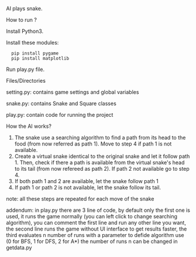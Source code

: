 AI plays snake.

How to run ?

   Install Python3.
   
   Install these modules:
   
      pip install pygame
      pip install matplotlib
      
   Run play.py file.

Files/Directories

   setting.py: contains game settings and global variables
   
   snake.py: contains Snake and Square classes
   
   play.py: contain code for running the project

How the AI works?
1. The snake use a searching algorithm to find a path from its head to the food (from now referred as path 1). Move to step 4 if path 1 is not available.
2. Create a virtual snake identical to the original snake and let it follow path 1. Then, check if there a path is available from the virtual snake's head to its tail (from now refereed as path 2). If path 2 not available go to step 4.
3. If both path 1 and 2 are available, let the snake follow path 1
4. If path 1 or path 2 is not available, let the snake follow its tail.

note: all these steps are repeated for each move of the snake

addendum: in play.py there are 3 line of code, by default only the first one is used, it runs the game normally (you can left click to change searching algorithm), you can comment the first line and run any other line you want, the second line runs the game without UI interface to get results faster, the third evaluates n number of runs with a parameter to defide algorithm use (0 for BFS, 1 for DFS, 2 for A*) the number of runs n can be changed in getdata.py 
